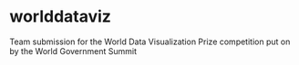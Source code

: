 # worlddataviz
Team submission for the World Data Visualization Prize competition put on by the World Government Summit
